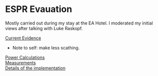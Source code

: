 # ESPR Evauation

Mostly carried out during my stay at the EA Hotel. I moderated my initial views after talking with Luke Raskopf.

[Current Evidence](https://nunosempere.github.io/ESPR-Evaluation/1-Current-Evidence.html) 
- Note to self: make less scathing.  

[Power Calculations](https://nunosempere.github.io/ESPR-Evaluation/3-Power-Calculations.html)  
[Measurements](https://nunosempere.github.io/ESPR-Evaluation/4-Measurements.html)  
[Details of the implementation](https://nunosempere.github.io/ESPR-Evaluation/5-Implementation.html)  
